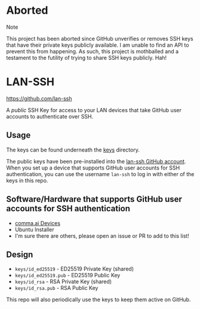 # Aborted

> [!NOTE]
> This project has been aborted since GitHub unverifies or removes SSH keys that have their private keys publicly available. I am unable to find an API to prevent this from happening. As such, this project is mothballed and a testament to the futility of trying to share SSH keys publicly. Hah!

# LAN-SSH

https://github.com/lan-ssh

A *public* SSH Key for access to your LAN devices that take GitHub user accounts to authenticate over SSH.

## Usage

The keys can be found underneath the [keys](./keys) directory.

The public keys have been pre-installed into the [lan-ssh GitHub account](https://github.com/lan-ssh). When you set up a device that supports GitHub user accounts for SSH authentication, you can use the username `lan-ssh` to log in with either of the keys in this repo.

## Software/Hardware that supports GitHub user accounts for SSH authentication

* [comma.ai Devices](https://comma.ai/)
* Ubuntu Installer
* I'm sure there are others, please open an issue or PR to add to this list!

## Design

* `keys/id_ed25519` - ED25519 Private Key (shared)
* `keys/id_ed25519.pub` - ED25519 Public Key
* `keys/id_rsa` - RSA Private Key (shared)
* `keys/id_rsa.pub` - RSA Public Key

This repo will also periodically use the keys to keep them active on GitHub.